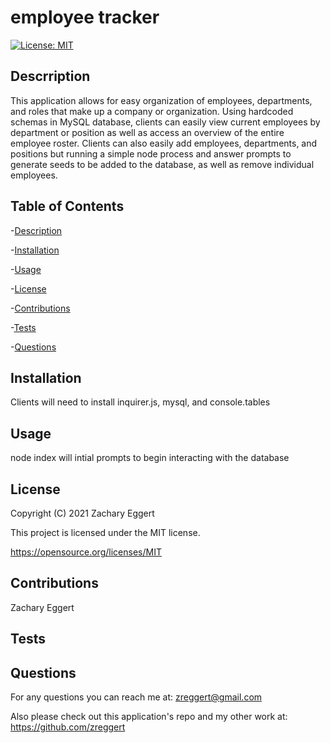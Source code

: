 # employee tracker
  
  [![License: MIT](https://img.shields.io/badge/License-MIT-yellow.svg)](https://opensource.org/licenses/MIT)

  ## Descrription
  This application allows for easy organization of employees, departments, and roles that make up a company or organization. Using hardcoded schemas in MySQL database, clients can easily view current employees by department or position as well as access an overview of the entire employee roster. Clients can also easily add employees, departments, and positions but running a simple node process and answer prompts to generate seeds to be added to the database, as well as remove individual employees.

  ## Table of Contents
  -[Description](#description)

  -[Installation](#installation)

  -[Usage](#usage)

  -[License](#license)

  -[Contributions](#contributions)

  -[Tests](#tests)

  -[Questions](#questions)


  ## Installation
  Clients will need to install inquirer.js, mysql, and console.tables

  ## Usage
  node index will intial prompts to begin interacting with the database

  ## License
  Copyright (C) 2021 Zachary Eggert

  This project is licensed under the MIT license.

  https://opensource.org/licenses/MIT

  ## Contributions
  Zachary Eggert

  ## Tests
  

  ## Questions
  For any questions you can reach me at:
  zreggert@gmail.com

  Also please check out this application's repo and my other work at:
  https://github.com/zreggert


